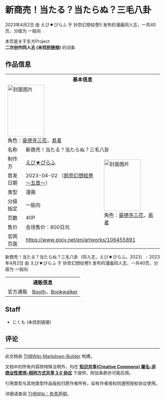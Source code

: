 # 新商売！当たる？当たらぬ？三毛八卦

<!-- source html: G:\repos\THBWiki-Markdown-Builder\THBWikiMarkdown\Temp\main\8\88\ns0%3A%E6%96%B0%E5%95%86%E5%A3%B2%EF%BC%81%E5%BD%93%E3%81%9F%E3%82%8B%EF%BC%9F%E5%BD%93%E3%81%9F%E3%82%89%E3%81%AC%EF%BC%9F%E4%B8%89%E6%AF%9B%E5%85%AB%E5%8D%A6.html -->

2023年4月2日 由 えび★ぴらふ 于 铃奈幻想绘卷5 发布的漫画同人志，一共40页，分级为 一般向

本页是关于东方Project  
 **二次创作同人志 (未找到链接)** 的词条
## 作品信息

<table><tbody><tr><th colspan="3">基本信息</th></tr><tr><td class="cover-artwork-mobile" colspan="2"><a href="./文件-新商売！当たる？当たらぬ？三毛八卦封面.jpg.md" class="image" title="封面图片"><img alt="封面图片" src="https://upload.thwiki.cc/thumb/e/ec/%E6%96%B0%E5%95%86%E5%A3%B2%EF%BC%81%E5%BD%93%E3%81%9F%E3%82%8B%EF%BC%9F%E5%BD%93%E3%81%9F%E3%82%89%E3%81%AC%EF%BC%9F%E4%B8%89%E6%AF%9B%E5%85%AB%E5%8D%A6%E5%B0%81%E9%9D%A2.jpg/119px-%E6%96%B0%E5%95%86%E5%A3%B2%EF%BC%81%E5%BD%93%E3%81%9F%E3%82%8B%EF%BC%9F%E5%BD%93%E3%81%9F%E3%82%89%E3%81%AC%EF%BC%9F%E4%B8%89%E6%AF%9B%E5%85%AB%E5%8D%A6%E5%B0%81%E9%9D%A2.jpg" decoding="async" loading="lazy" width="119" height="168" srcset="https://upload.thwiki.cc/thumb/e/ec/%E6%96%B0%E5%95%86%E5%A3%B2%EF%BC%81%E5%BD%93%E3%81%9F%E3%82%8B%EF%BC%9F%E5%BD%93%E3%81%9F%E3%82%89%E3%81%AC%EF%BC%9F%E4%B8%89%E6%AF%9B%E5%85%AB%E5%8D%A6%E5%B0%81%E9%9D%A2.jpg/178px-%E6%96%B0%E5%95%86%E5%A3%B2%EF%BC%81%E5%BD%93%E3%81%9F%E3%82%8B%EF%BC%9F%E5%BD%93%E3%81%9F%E3%82%89%E3%81%AC%EF%BC%9F%E4%B8%89%E6%AF%9B%E5%85%AB%E5%8D%A6%E5%B0%81%E9%9D%A2.jpg 1.5x, https://upload.thwiki.cc/thumb/e/ec/%E6%96%B0%E5%95%86%E5%A3%B2%EF%BC%81%E5%BD%93%E3%81%9F%E3%82%8B%EF%BC%9F%E5%BD%93%E3%81%9F%E3%82%89%E3%81%AC%EF%BC%9F%E4%B8%89%E6%AF%9B%E5%85%AB%E5%8D%A6%E5%B0%81%E9%9D%A2.jpg/238px-%E6%96%B0%E5%95%86%E5%A3%B2%EF%BC%81%E5%BD%93%E3%81%9F%E3%82%8B%EF%BC%9F%E5%BD%93%E3%81%9F%E3%82%89%E3%81%AC%EF%BC%9F%E4%B8%89%E6%AF%9B%E5%85%AB%E5%8D%A6%E5%B0%81%E9%9D%A2.jpg 2x" data-file-width="850" data-file-height="1200"></a><div class="cover-char">角色：<a href="./豪德寺三花.md" title="豪德寺三花">豪德寺三花</a>，<a href="./易者.md" title="易者">易者</a></div></td>
</tr><tr><td class="label">名称</td><td colspan="2"> 新商売！当たる？当たらぬ？三毛八卦 </td></tr><tr><td class="label">制作方</td><td><a href="./えび★ぴらふ.md" title="えび★ぴらふ">えび★ぴらふ</a></td><td class="cover-artwork" rowspan="6" style="min-width:168px;"><a href="./文件-新商売！当たる？当たらぬ？三毛八卦封面.jpg.md" class="image" title="封面图片"><img alt="封面图片" src="https://upload.thwiki.cc/thumb/e/ec/%E6%96%B0%E5%95%86%E5%A3%B2%EF%BC%81%E5%BD%93%E3%81%9F%E3%82%8B%EF%BC%9F%E5%BD%93%E3%81%9F%E3%82%89%E3%81%AC%EF%BC%9F%E4%B8%89%E6%AF%9B%E5%85%AB%E5%8D%A6%E5%B0%81%E9%9D%A2.jpg/119px-%E6%96%B0%E5%95%86%E5%A3%B2%EF%BC%81%E5%BD%93%E3%81%9F%E3%82%8B%EF%BC%9F%E5%BD%93%E3%81%9F%E3%82%89%E3%81%AC%EF%BC%9F%E4%B8%89%E6%AF%9B%E5%85%AB%E5%8D%A6%E5%B0%81%E9%9D%A2.jpg" decoding="async" loading="lazy" width="119" height="168" srcset="https://upload.thwiki.cc/thumb/e/ec/%E6%96%B0%E5%95%86%E5%A3%B2%EF%BC%81%E5%BD%93%E3%81%9F%E3%82%8B%EF%BC%9F%E5%BD%93%E3%81%9F%E3%82%89%E3%81%AC%EF%BC%9F%E4%B8%89%E6%AF%9B%E5%85%AB%E5%8D%A6%E5%B0%81%E9%9D%A2.jpg/178px-%E6%96%B0%E5%95%86%E5%A3%B2%EF%BC%81%E5%BD%93%E3%81%9F%E3%82%8B%EF%BC%9F%E5%BD%93%E3%81%9F%E3%82%89%E3%81%AC%EF%BC%9F%E4%B8%89%E6%AF%9B%E5%85%AB%E5%8D%A6%E5%B0%81%E9%9D%A2.jpg 1.5x, https://upload.thwiki.cc/thumb/e/ec/%E6%96%B0%E5%95%86%E5%A3%B2%EF%BC%81%E5%BD%93%E3%81%9F%E3%82%8B%EF%BC%9F%E5%BD%93%E3%81%9F%E3%82%89%E3%81%AC%EF%BC%9F%E4%B8%89%E6%AF%9B%E5%85%AB%E5%8D%A6%E5%B0%81%E9%9D%A2.jpg/238px-%E6%96%B0%E5%95%86%E5%A3%B2%EF%BC%81%E5%BD%93%E3%81%9F%E3%82%8B%EF%BC%9F%E5%BD%93%E3%81%9F%E3%82%89%E3%81%AC%EF%BC%9F%E4%B8%89%E6%AF%9B%E5%85%AB%E5%8D%A6%E5%B0%81%E9%9D%A2.jpg 2x" data-file-width="850" data-file-height="1200"></a><div class="cover-char">角色：<a href="./豪德寺三花.md" title="豪德寺三花">豪德寺三花</a>，<a href="./易者.md" title="易者">易者</a></div></td>
</tr><tr><td class="label">首发日期</td><td>2023-04-02&#160;（<a href="/展会作品列表?e=%E9%93%83%E5%A5%88%E5%B9%BB%E6%83%B3%E7%BB%98%E5%8D%B7%235">鈴奈幻想絵巻 ～五章～</a>）</td></tr><tr><td class="label">类型</td><td>漫画</td></tr><tr><td class="label">分级指定</td><td>一般向</td></tr><tr><td class="label">页数</td><td>40P</td></tr><tr><td class="label">售价</td><td>会场售价：800日元</td></tr>
<tr><td class="label">官网页面</td><td colspan="2"><a rel="nofollow" class="external free" href="https://www.pixiv.net/en/artworks/106455891">https://www.pixiv.net/en/artworks/106455891</a></td></tr></tbody></table>

新商売！当たる？当たらぬ？三毛八卦（同人志，えび★ぴらふ，2023） - 2023年4月2日 由 えび★ぴらふ 于 铃奈幻想绘卷5 发布的漫画同人志，一共40页，分级为 一般向

<table><tbody><tr><th colspan="3">通贩信息</th></tr><tr><td class="label">官方通贩</td><td colspan="2"><a rel="nofollow" class="external text" href="https://imijikumo36.booth.pm/items/4668850">Booth</a>，<a rel="nofollow" class="external text" href="https://bookwalker.jp/de9dc13bce-504c-4103-b511-c9aecf1ea476">Bookwalker</a></td></tr></tbody></table>


## Staff
- じくも (未找到链接)

## 评论




---

此文档由 [THBWiki-Markdown-Builder](https://github.com/Delsin-Yu/THBWiki-Markdown-Builder) 构建。

文档中的所有内容除特殊注明外，均在 [**知识共享(Creative Commons) 署名-非商业性使用-相同方式共享 3.0 协议**](https://creativecommons.org/licenses/by-sa/3.0/deed.zh-hans) 下提供，附加条款亦可能应用。

引用类型与其他类型作品版权归原作者所有，如有作者授权则遵照授权协议使用。

详细请查阅 [THBWiki：免责声明](https://thbwiki.cc/THBWiki:%E5%85%8D%E8%B4%A3%E5%A3%B0%E6%98%8E)。

